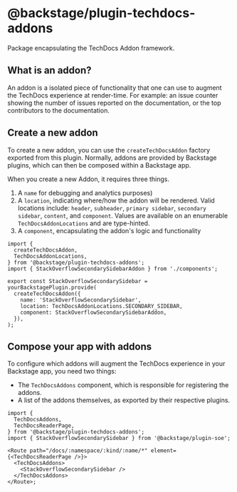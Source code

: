 # @backstage/plugin-techdocs-addons

Package encapsulating the TechDocs Addon framework.

## What is an addon?

An addon is a isolated piece of functionality that one can use to augment the
TechDocs experience at render-time. For example: an issue counter showing the
number of issues reported on the documentation, or the top contributors to the
documentation.

## Create a new addon

To create a new addon, you can use the `createTechDocsAddon` factory exported
from this plugin. Normally, addons are provided by Backstage plugins, which can
then be composed within a Backstage app.

When you create a new Addon, it requires three things.

1. A `name` for debugging and analytics purposes)
2. A `location`, indicating where/how the addon will be rendered. Valid
   locations include: `header`, `subheader`, `primary sidebar`,
   `secondary sidebar`, `content`, and `component`. Values are available on an
   enumerable `TechDocsAddonLocations` and are type-hinted.
3. A `component`, encapsulating the addon's logic and functionality

```tsx
import {
  createTechDocsAddon,
  TechDocsAddonLocations,
} from '@backstage/plugin-techdocs-addons';
import { StackOverflowSecondarySidebarAddon } from './components';

export const StackOverflowSecondarySidebar = yourBackstagePlugin.provide(
  createTechDocsAddon({
    name: 'StackOverflowSecondarySidebar',
    location: TechDocsAddonLocations.SECONDARY_SIDEBAR,
    component: StackOverflowSecondarySidebarAddon,
  }),
);
```

## Compose your app with addons

To configure which addons will augment the TechDocs experience in your
Backstage app, you need two things:

- The `TechDocsAddons` component, which is responsible for registering the
  addons.
- A list of the addons themselves, as exported by their respective plugins.

```tsx
import {
  TechDocsAddons,
  TechDocsReaderPage,
} from '@backstage/plugin-techdocs-addons';
import { StackOverflowSecondarySidebar } from '@backstage/plugin-soe';

<Route path="/docs/:namespace/:kind/:name/*" element={<TechDocsReaderPage />}>
  <TechDocsAddons>
    <StackOverflowSecondarySidebar />
  </TechDocsAddons>
</Route>;
```
